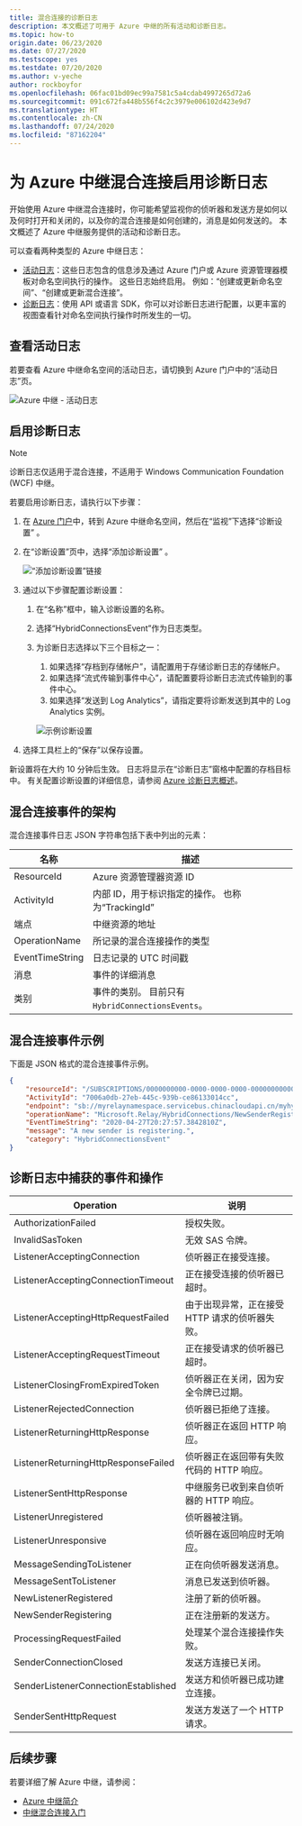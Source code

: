 ```yaml
---
title: 混合连接的诊断日志
description: 本文概述了可用于 Azure 中继的所有活动和诊断日志。
ms.topic: how-to
origin.date: 06/23/2020
ms.date: 07/27/2020
ms.testscope: yes
ms.testdate: 07/20/2020
ms.author: v-yeche
author: rockboyfor
ms.openlocfilehash: 06fac01bd09ec99a7581c5a4cdab4997265d72a6
ms.sourcegitcommit: 091c672fa448b556f4c2c3979e006102d423e9d7
ms.translationtype: HT
ms.contentlocale: zh-CN
ms.lasthandoff: 07/24/2020
ms.locfileid: "87162204"
---
```

<!--Verified successfully-->
# <a name="enable-diagnostics-logs-for-azure-relay-hybrid-connections"></a>为 Azure 中继混合连接启用诊断日志
开始使用 Azure 中继混合连接时，你可能希望监视你的侦听器和发送方是如何以及何时打开和关闭的，以及你的混合连接是如何创建的，消息是如何发送的。 本文概述了 Azure 中继服务提供的活动和诊断日志。 

可以查看两种类型的 Azure 中继日志：

- [活动日志](../azure-monitor/platform/platform-logs-overview.md)：这些日志包含的信息涉及通过 Azure 门户或 Azure 资源管理器模板对命名空间执行的操作。 这些日志始终启用。 例如：“创建或更新命名空间”、“创建或更新混合连接”。 
- [诊断日志](../azure-monitor/platform/platform-logs-overview.md)：使用 API 或语言 SDK，你可以对诊断日志进行配置，以更丰富的视图查看针对命名空间执行操作时所发生的一切。

## <a name="view-activity-logs"></a>查看活动日志
若要查看 Azure 中继命名空间的活动日志，请切换到 Azure 门户中的“活动日志”页。

![Azure 中继 - 活动日志](./media/diagnostic-logs/activity-log.png)

## <a name="enable-diagnostic-logs"></a>启用诊断日志

> [!NOTE]
> 诊断日志仅适用于混合连接，不适用于 Windows Communication Foundation (WCF) 中继。

若要启用诊断日志，请执行以下步骤：

1. 在 [Azure 门户](https://portal.azure.cn)中，转到 Azure 中继命名空间，然后在“监视”下选择“诊断设置” 。
1. 在“诊断设置”页中，选择“添加诊断设置” 。  

    ![“添加诊断设置”链接](./media/diagnostic-logs/add-diagnostic-setting.png)

1. 通过以下步骤配置诊断设置：
    1. 在“名称”框中，输入诊断设置的名称。  
    2. 选择“HybridConnectionsEvent”作为日志类型。 
    3. 为诊断日志选择以下三个目标之一：  
        1. 如果选择“存档到存储帐户”，请配置用于存储诊断日志的存储帐户。  
        2. 如果选择“流式传输到事件中心”，请配置要将诊断日志流式传输到的事件中心。
        3. 如果选择“发送到 Log Analytics”，请指定要将诊断发送到其中的 Log Analytics 实例。  

        ![示例诊断设置](./media/diagnostic-logs/sample-diagnostic-settings.png)
1. 选择工具栏上的“保存”以保存设置。

新设置将在大约 10 分钟后生效。 日志将显示在“诊断日志”窗格中配置的存档目标中。 有关配置诊断设置的详细信息，请参阅 [Azure 诊断日志概述](../azure-monitor/platform/diagnostic-logs-overview.md)。

## <a name="schema-for-hybrid-connections-events"></a>混合连接事件的架构
混合连接事件日志 JSON 字符串包括下表中列出的元素：

| 名称 | 描述 |
| ------- | ------- |
| ResourceId | Azure 资源管理器资源 ID |
| ActivityId | 内部 ID，用于标识指定的操作。 也称为“TrackingId” |
| 端点 | 中继资源的地址 |
| OperationName | 所记录的混合连接操作的类型 |
| EventTimeString | 日志记录的 UTC 时间戳 |
| 消息 | 事件的详细消息 |
| 类别 | 事件的类别。 目前只有 `HybridConnectionsEvents`。 

## <a name="sample-hybrid-connections-event"></a>混合连接事件示例
下面是 JSON 格式的混合连接事件示例。 

```json
{
    "resourceId": "/SUBSCRIPTIONS/0000000000-0000-0000-0000-0000000000000/RESOURCEGROUPS/MyResourceGroup/PROVIDERS/MICROSOFT.RELAY/NAMESPACES/MyRelayNamespace",
    "ActivityId": "7006a0db-27eb-445c-939b-ce86133014cc",
    "endpoint": "sb://myrelaynamespace.servicebus.chinacloudapi.cn/myhybridconnection/7006a0db-27eb-445c-939b-ce86133014cc_G5",
    "operationName": "Microsoft.Relay/HybridConnections/NewSenderRegistering",
    "EventTimeString": "2020-04-27T20:27:57.3842810Z",
    "message": "A new sender is registering.",
    "category": "HybridConnectionsEvent"
}
```

## <a name="events-and-operations-captured-in-diagnostic-logs"></a>诊断日志中捕获的事件和操作

| Operation | 说明 | 
| --------- | ----------- | 
| AuthorizationFailed | 授权失败。|
| InvalidSasToken | 无效 SAS 令牌。 | 
| ListenerAcceptingConnection | 侦听器正在接受连接。 |
| ListenerAcceptingConnectionTimeout | 正在接受连接的侦听器已超时。 |
| ListenerAcceptingHttpRequestFailed | 由于出现异常，正在接受 HTTP 请求的侦听器失败。 |
| ListenerAcceptingRequestTimeout | 正在接受请求的侦听器已超时。 |  
| ListenerClosingFromExpiredToken | 侦听器正在关闭，因为安全令牌已过期。 | 
| ListenerRejectedConnection | 侦听器已拒绝了连接。 |
| ListenerReturningHttpResponse | 侦听器正在返回 HTTP 响应。 |  
| ListenerReturningHttpResponseFailed | 侦听器正在返回带有失败代码的 HTTP 响应。 | 
| ListenerSentHttpResponse | 中继服务已收到来自侦听器的 HTTP 响应。 | 
| ListenerUnregistered | 侦听器被注销。 | 
| ListenerUnresponsive | 侦听器在返回响应时无响应。 | 
| MessageSendingToListener | 正在向侦听器发送消息。 |
| MessageSentToListener | 消息已发送到侦听器。 | 
| NewListenerRegistered | 注册了新的侦听器。 |
| NewSenderRegistering | 正在注册新的发送方。 | 
| ProcessingRequestFailed | 处理某个混合连接操作失败。 | 
| SenderConnectionClosed | 发送方连接已关闭。 |
| SenderListenerConnectionEstablished | 发送方和侦听器已成功建立连接。 |
| SenderSentHttpRequest | 发送方发送了一个 HTTP 请求。 | 

## <a name="next-steps"></a>后续步骤

若要详细了解 Azure 中继，请参阅：

* [Azure 中继简介](relay-what-is-it.md)
* [中继混合连接入门](relay-hybrid-connections-dotnet-get-started.md)

<!-- Update_Description: update meta properties, wording update, update link -->